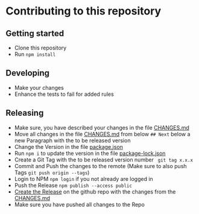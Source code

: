 # Contributing to this repository

## Getting started

* Clone this repository
* Run `npm install`

## Developing

* Make your changes
* Enhance the tests to fail for added rules

## Releasing

* Make sure, you have described your changes in the file [CHANGES.md](CHANGES.md)
* Move all changes in the file [CHANGES.md](CHANGES.md) from below `## Next` below a new Paragraph with the 
  to be released version
* Change the Version in the file [package.json](package.json)
* Run `npm i` to update the version in the file [package-lock.json](package-lock.json)
* Create a Git Tag with the to be released version number ` git tag x.x.x`
* Commit and Push the changes to the remote (Make sure to also push Tags `git push origin --tags`)
* Login to NPM `npm login` if you not already are logged in
* Push the Release `npm publish --access public`
* [Create the Release](https://github.com/valantic/spartacus-blueprint/releases/new) on the github repo  with the 
  changes from the [CHANGES.md](CHANGES.md)
* Make sure you have pushed all changes to the Repo
